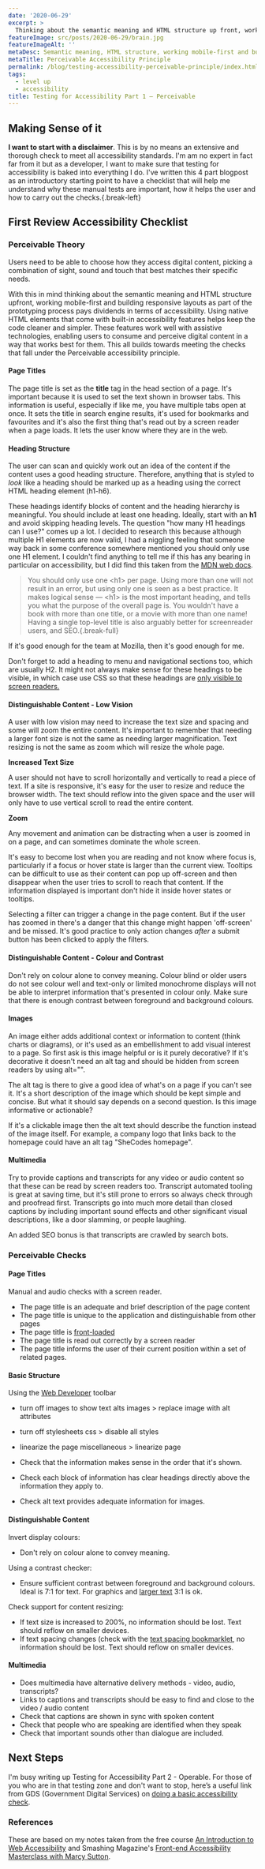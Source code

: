 ```yaml
---
date: '2020-06-29'
excerpt: >
  Thinking about the semantic meaning and HTML structure up front, working mobile-first and building responsive layouts as part of the prototyping process pays dividends in terms of the Perceivable accessibility principle.
featureImage: src/posts/2020-06-29/brain.jpg
featureImageAlt: ''
metaDesc: Semantic meaning, HTML structure, working mobile-first and building responsive layouts pays dividends in terms of the Perceivable accessibility principle.
metaTitle: Perceivable Accessibility Principle
permalink: /blog/testing-accessibility-perceivable-principle/index.html
tags:
  - level up
  - accessibility
title: Testing for Accessibility Part 1 – Perceivable
---
```


## Making Sense of it

**I want to start with a disclaimer**. This is by no means an extensive and thorough check to meet all accessibility standards. I'm am no expert in fact far from it but as a developer, I want to make sure that testing for accessibility is baked into everything I do. I've written this 4 part blogpost as an introductory starting point to have a checklist that will help me understand why these manual tests are important, how it helps the user and how to carry out the checks.{.break-left}

## First Review Accessibility Checklist

### Perceivable Theory

Users need to be able to choose how they access digital content, picking a combination of sight, sound and touch that best matches their specific needs.

With this in mind thinking about the semantic meaning and HTML structure upfront, working mobile-first and building responsive layouts as part of the prototyping process pays dividends in terms of accessibility. Using native HTML elements that come with built-in accessibility features helps keep the code cleaner and simpler. These features work well with assistive technologies, enabling users to consume and perceive digital content in a way that works best for them. This all builds towards meeting the checks that fall under the Perceivable accessibility principle.

#### Page Titles

The page title is set as the **title** tag in the head section of a page. It's important because it is used to set the text shown in browser tabs. This information is useful, especially if like me, you have multiple tabs open at once. It sets the title in search engine results, it's used for bookmarks and favourites and it's also the first thing that's read out by a screen reader when a page loads. It lets the user know where they are in the web.

<h4 id="heading-structure">Heading Structure</h4>

The user can scan and quickly work out an idea of the content if the content uses a good heading structure. Therefore, anything that is styled to _look_ like a heading should be marked up as a heading using the correct HTML heading element (h1-h6).

These headings identify blocks of content and the heading hierarchy is meaningful. You should include at least one heading. Ideally, start with an **h1** and avoid skipping heading levels. The question "how many H1 headings can I use?" comes up a lot. I decided to research this because although multiple H1 elements are now valid, I had a niggling feeling that someone way back in some conference somewhere mentioned you should only use one H1 element. I couldn't find anything to tell me if this has any bearing in particular on accessibility, but I did find this taken from the [MDN web docs][2].

> You should only use one &lt;h1&gt; per page. Using more than one will not result in an error, but using only one is seen as a best practice. It makes logical sense — &lt;h1&gt; is the most important heading, and tells you what the purpose of the overall page is. You wouldn't have a book with more than one title, or a movie with more than one name! Having a single top-level title is also arguably better for screenreader users, and SEO.{.break-full}



If it's good enough for the team at Mozilla, then it's good enough for me.

Don't forget to add a heading to menu and navigational sections too, which are usually H2. It might not always make sense for these headings to be visible, in which case use CSS so that these headings are [only visible to screen readers.][3]

#### Distinguishable Content - Low Vision

A user with low vision may need to increase the text size and spacing and some will zoom the entire content. It's important to remember that needing a larger font size is not the same as needing larger magnification. Text resizing is not the same as zoom which will resize the whole page.

**Increased Text Size**

A user should not have to scroll horizontally and vertically to read a piece of text. If a site is responsive, it's easy for the user to resize and reduce the browser width. The text should reflow into the given space and the user will only have to use vertical scroll to read the entire content.

**Zoom**

Any movement and animation can be distracting when a user is zoomed in on a page, and can sometimes dominate the whole screen.

It's easy to become lost when you are reading and not know where focus is, particularly if a focus or hover state is larger than the current view. Tooltips can be difficult to use as their content can pop up off-screen and then disappear when the user tries to scroll to reach that content. If the information displayed is important don't hide it inside hover states or tooltips.

Selecting a filter can trigger a change in the page content. But if the user has zoomed in there's a danger that this change might happen 'off-screen' and be missed. It's good practice to only action changes _after_ a submit button has been clicked to apply the filters.

#### Distinguishable Content - Colour and Contrast

Don't rely on colour alone to convey meaning. Colour blind or older users do not see colour well and text-only or limited monochrome displays will not be able to interpret information that's presented in colour only. Make sure that there is enough contrast between foreground and background colours.

#### Images

An image either adds additional context or information to content (think charts or diagrams), or it's used as an embellishment to add visual interest to a page. So first ask is this image helpful or is it purely decorative? If it's decorative it doesn't need an alt tag and should be hidden from screen readers by using alt="".

The alt tag is there to give a good idea of what's on a page if you can't see it. It's a short description of the image which should be kept simple and concise. But what it should say depends on a second question. Is this image informative or actionable?

If it's a clickable image then the alt text should describe the function instead of the image itself. For example, a company logo that links back to the homepage could have an alt tag "SheCodes homepage".

#### Multimedia

Try to provide captions and transcripts for any video or audio content so that these can be read by screen readers too. Transcript automated tooling is great at saving time, but it's still prone to errors so always check through and proofread first. Transcripts go into much more detail than closed captions by including important sound effects and other significant visual descriptions, like a door slamming, or people laughing.

An added SEO bonus is that transcripts are crawled by search bots.

### Perceivable Checks

#### Page Titles

Manual and audio checks with a screen reader.

  * The page title is an adequate and brief description of the page content
  * The page title is unique to the application and distinguishable from other pages
  * The page title is [front-loaded][4]
  * The page title is read out correctly by a screen reader
  * The page title informs the user of their current position within a set of related pages.

#### Basic Structure

Using the [Web Developer][5] toolbar

  * turn off images to show text alts
    images > replace image with alt attributes
  * turn off stylesheets
    css > disable all styles
  * linearize the page
    miscellaneous > linearize page

  * Check that the information makes sense in the order that it's shown.
  * Check each block of information has clear headings directly above the information they apply to.
  * Check alt text provides adequate information for images.

#### Distinguishable Content

Invert display colours:

  * Don't rely on colour alone to convey meaning.

Using a contrast checker:

  * Ensure sufficient contrast between foreground and background colours. Ideal is 7:1 for text. For graphics and [larger text][6] 3:1 is ok.

Check support for content resizing:

  * If text size is increased to 200%, no information should be lost. Text should reflow on smaller devices.
  * If text spacing changes (check with the [text spacing bookmarklet][7], no information should be lost. Text should reflow on smaller devices.

#### Multimedia

  * Does multimedia have alternative delivery methods - video, audio, transcripts?
  * Links to captions and transcripts should be easy to find and close to the video / audio content
  * Check that captions are shown in sync with spoken content
  * Check that people who are speaking are identified when they speak
  * Check that important sounds other than dialogue are included.

## Next Steps

I'm busy writing up Testing for Accessibility Part 2 - Operable. For those of you who are in that testing zone and don't want to stop, here’s a useful link from GDS (Government Digital Services) on [doing a basic accessibility check][8].

### References

These are based on my notes taken from the free course [An Introduction to Web Accessibility][9] and Smashing Magazine's [Front-end Accessibility Masterclass with Marcy Sutton][10].

 [2]: https://developer.mozilla.org/en-US/docs/Web/HTML/Element/Heading_Elements
 [3]: https://a11yproject.com/posts/how-to-hide-content/
 [4]: https://www.w3.org/WAI/wcag-curric/sam110-0.htm
 [5]: /blog/accessibility-testing-tools/#web-developer
 [6]: https://developer.paciellogroup.com/blog/2012/05/whats-large-text-in-wcag-2-0-parlance/
 [7]: /blog/accessibility-testing-tools/#text-spacing
 [8]: https://www.gov.uk/government/publications/doing-a-basic-accessibility-check-if-you-cant-do-a-detailed-one
 [9]: https://www.edx.org/course/web-accessibility-introduction
 [10]: https://smashingconf.com/online-workshops/workshops/marcy-sutton

